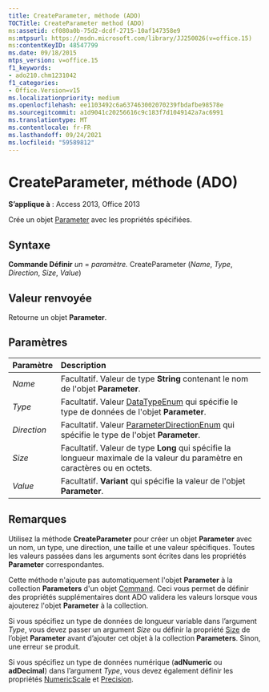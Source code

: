 ```yaml
---
title: CreateParameter, méthode (ADO)
TOCTitle: CreateParameter method (ADO)
ms:assetid: cf080a0b-75d2-dcdf-2715-10af147358e9
ms:mtpsurl: https://msdn.microsoft.com/library/JJ250026(v=office.15)
ms:contentKeyID: 48547799
ms.date: 09/18/2015
mtps_version: v=office.15
f1_keywords:
- ado210.chm1231042
f1_categories:
- Office.Version=v15
ms.localizationpriority: medium
ms.openlocfilehash: ee1103492c6a637463002070239fbdafbe98578e
ms.sourcegitcommit: a1d9041c20256616c9c183f7d1049142a7ac6991
ms.translationtype: MT
ms.contentlocale: fr-FR
ms.lasthandoff: 09/24/2021
ms.locfileid: "59589812"
---
```

# <a name="createparameter-method-ado"></a>CreateParameter, méthode (ADO)

**S’applique à** : Access 2013, Office 2013

Crée un objet [Parameter](parameter-object-ado.md) avec les propriétés spécifiées.

## <a name="syntax"></a>Syntaxe

**Commande Définir** *un*  =  *paramètre.* CreateParameter (*Name*, *Type*, *Direction*, *Size*, *Value*)

## <a name="return-value"></a>Valeur renvoyée

Retourne un objet **Parameter**.

## <a name="parameters"></a>Paramètres

|Paramètre|Description|
|:--------|:----------|
|*Name* |Facultatif. Valeur de type **String** contenant le nom de l'objet **Parameter**.|
|*Type* |Facultatif. Valeur [DataTypeEnum](datatypeenum.md) qui spécifie le type de données de l'objet **Parameter**.|
|*Direction* |Facultatif. Valeur [ParameterDirectionEnum](parameterdirectionenum.md) qui spécifie le type de l'objet **Parameter**.|
|*Size* |Facultatif. Valeur de type **Long** qui spécifie la longueur maximale de la valeur du paramètre en caractères ou en octets.|
|*Value* |Facultatif. **Variant** qui spécifie la valeur de l'objet **Parameter**.|

## <a name="remarks"></a>Remarques

Utilisez la méthode **CreateParameter** pour créer un objet **Parameter** avec un nom, un type, une direction, une taille et une valeur spécifiques. Toutes les valeurs passées dans les arguments sont écrites dans les propriétés **Parameter** correspondantes.

Cette méthode n'ajoute pas automatiquement l'objet **Parameter** à la collection **Parameters** d'un objet [Command](command-object-ado.md). Ceci vous permet de définir des propriétés supplémentaires dont ADO validera les valeurs lorsque vous ajouterez l'objet **Parameter** à la collection.

Si vous spécifiez un type de données de longueur variable dans l’argument *Type*, vous devez passer un argument *Size* ou définir la propriété [Size](size-property-ado.md) de l’objet **Parameter** avant d’ajouter cet objet à la collection **Parameters**. Sinon, une erreur se produit.

Si vous spécifiez un type de données numérique (**adNumeric** ou **adDecimal**) dans l’argument *Type*, vous devez également définir les propriétés [NumericScale](numericscale-property-ado.md) et [Precision](precision-property-ado.md).

